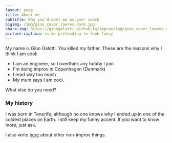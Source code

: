 ```yaml
---
layout: page
title: About me
subtitle: Why you'd want me as your coach
bigimg: /img/gino_cover_lowres_dark.jpg
share-img: https://ginogalotti.github.io/improv/img/gino_cover_lowres_dark.jpg
picture-caption: is me pretending to look fancy
---
```


My name is Gino Galotti. You killed my father. These are the reasons why I think I am cool:

- I am an engineer, so I overthink any hobby I join
- I'm doing improv in Copenhagen (Denmark)
- I read way too much
- My mum says I am cool.

What else do you need?

### My history

I was born in Tenerife, although no one knows why I ended up in one of the coldest places on Earth. I still keep my funny accent. If you want to know more, just ask.

I also write [here](https://callmegino.wordpress.com/) about other non-improv things.
